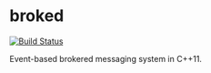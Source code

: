 # broked

[![Build Status](https://travis-ci.org/darrnshn/broked.svg?branch=master)](https://travis-ci.org/darrnshn/broked)

Event-based brokered messaging system in C++11.
